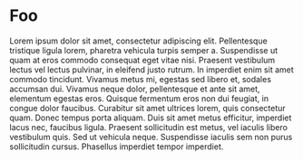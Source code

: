 # Foo

Lorem ipsum dolor sit amet, consectetur adipiscing elit. Pellentesque tristique ligula lorem, pharetra vehicula turpis semper a. Suspendisse ut quam at eros commodo consequat eget vitae nisi. Praesent vestibulum lectus vel lectus pulvinar, in eleifend justo rutrum. In imperdiet enim sit amet commodo tincidunt. Vivamus metus mi, egestas sed libero et, sodales accumsan dui. Vivamus neque dolor, pellentesque et ante sit amet, elementum egestas eros. Quisque fermentum eros non dui feugiat, in congue dolor faucibus. Curabitur sit amet ultrices lorem, quis consectetur quam. Donec tempus porta aliquam. Duis sit amet metus efficitur, imperdiet lacus nec, faucibus ligula. Praesent sollicitudin est metus, vel iaculis libero vestibulum quis. Sed ut vehicula neque. Suspendisse iaculis sem non purus sollicitudin cursus. Phasellus imperdiet tempor imperdiet.
